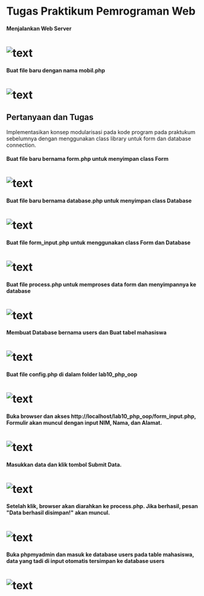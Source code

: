 # Tugas Praktikum Pemrograman Web

#### Menjalankan Web Server

# ![text](images/xmap.png)

#### Buat file baru dengan nama mobil.php

# ![text](images/mobil.png)


## Pertanyaan dan Tugas
Implementasikan konsep modularisasi pada kode program pada praktukum sebelumnya
dengan menggunakan class library untuk form dan database connection.


####  Buat file baru bernama form.php untuk menyimpan class Form

# ![text](images/form.png)

####  Buat file baru bernama database.php untuk menyimpan class Database

# ![text](images/db.png)

#### Buat file form_input.php untuk menggunakan class Form dan Database

# ![text](images/fr_in.png)

#### Buat file process.php untuk memproses data form dan menyimpannya ke database

# ![text](images/pr.png)

#### Membuat Database bernama users dan Buat tabel mahasiswa

# ![text](images/dbuser.png)

#### Buat file config.php di dalam folder lab10_php_oop

# ![text](images/conf.png)

#### Buka browser dan akses http://localhost/lab10_php_oop/form_input.php, Formulir akan muncul dengan input NIM, Nama, dan Alamat.

# ![text](images/link.png)

#### Masukkan data dan klik tombol Submit Data.

# ![text](images/isi.png)

#### Setelah klik, browser akan diarahkan ke process.php. Jika berhasil, pesan "Data berhasil disimpan!" akan muncul.

# ![text](images/submit.png)

#### Buka phpmyadmin dan masuk ke database users pada table mahasiswa, data yang tadi di input otomatis tersimpan ke database users

# ![text](images/isidb.png)
